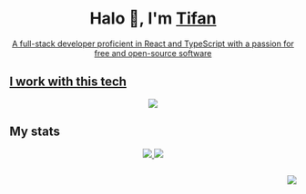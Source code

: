 <h1 align="center">Halo 👋, I'm <a href="https://tifan.me/">Tifan</h1>

<p align="center">A full-stack developer proficient in React and TypeScript with a passion for free and open-source software</p>

## I work with this tech
<p align="center">
  <a href="#">
    <img src="https://skillicons.dev/icons?i=typescript,react,firebase,googlecloud,deno,nodejs,linux,bash" />
  </a>
</p>

## My stats
<p align="center">
  <a href="#">
    <img src="https://github-readme-stats.vercel.app/api?username=tifandotme&show_icons=true&hide_rank=true&custom_title=Stats&hide=issues&count_private=true&hide_border=true&theme=github_dark&disable_animations=true" />
    <img src="https://github-readme-stats.vercel.app/api/top-langs/?username=tifandotme&layout=compact&theme=github_dark&disable_animations=true&hide_border=true" />
  </a>
</p>

<p align="center">
  <picture>
<source 
  srcset="https://github-readme-stats.vercel.app/api?username=tifandotme&show_icons=true&hide_rank=true&custom_title=Stats&hide=issues&count_private=true&hide_border=true&theme=github_dark&disable_animations=true"
  media="(prefers-color-scheme: dark)"
/>
<source
  srcset="https://github-readme-stats.vercel.app/api?username=tifandotme&show_icons=true&hide_rank=true&custom_title=Stats&hide=issues&count_private=true&hide_border=true&theme=github_light&disable_animations=true"
  media="(prefers-color-scheme: light), (prefers-color-scheme: no-preference)"
/>
<img src="" />
</picture>
</p>

<p align="right">
  <a href="#">
    <img src="https://komarev.com/ghpvc/?username=tifandotme&style=flat-square" />
  </a>
</p>

<!--
Skillicons soon-to-be-added icons:
prisma,tailwindcss,astro,sentry,nextjs,planetscale,postgress,postman,rabbitmq,redis,wasm

Notable stats:
- https://git.io/streak-stats
- https://www.githubtrends.io/wrapped/tifandotme
- https://github.com/gautamkrishnar/blog-post-workflow

TODO: Add WakaTime stats once I have decent amount of data
-->
